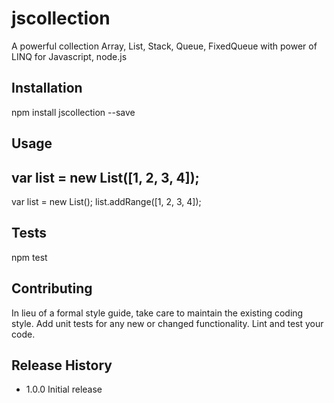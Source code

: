 # jscollection
A powerful collection Array, List, Stack, Queue, FixedQueue with power of LINQ for Javascript, node.js

## Installation

  npm install jscollection --save

## Usage

  var list = new List([1, 2, 3, 4]);
  ----
  var list = new List();
  list.addRange([1, 2, 3, 4]);

## Tests

  npm test

## Contributing

In lieu of a formal style guide, take care to maintain the existing coding style.
Add unit tests for any new or changed functionality. Lint and test your code.

## Release History

* 1.0.0 Initial release